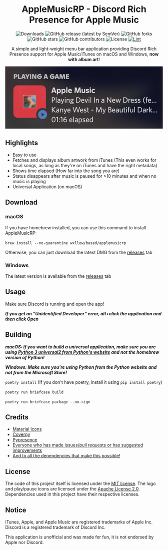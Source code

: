 <div align="center">

# AppleMusicRP - Discord Rich Presence for Apple Music

![Downloads](https://img.shields.io/github/downloads/wxllow/applemusicrp/total) ![GitHub release (latest by SemVer)](https://img.shields.io/github/downloads/wxllow/applemusicrp/latest/total) ![GitHub forks](https://img.shields.io/github/forks/wxllow/applemusicrp) ![GitHub stars](https://img.shields.io/github/stars/wxllow/applemusicrp)  ![GitHub contributors](https://img.shields.io/github/contributors/wxllow/applemusicrp) ![License](https://img.shields.io/github/license/wxllow/applemusicrp) [![Lint](https://github.com/wxllow/applemusicrp/actions/workflows/black.yml/badge.svg)](https://github.com/wxllow/applemusicrp/actions/workflows/black.yml)

A simple and light-weight menu bar application providing Discord Rich Presence support for Apple Music/iTunes on macOS and Windows, **now with album art**!

![Screenshot](screenshots/screenshot.png)

</div>

## Highlights

- Easy to use
- Fetches and displays album artwork from iTunes (This even works for local songs, as long as they're on iTunes and have the right metadata)
- Shows time elapsed (How far into the song you are)
- Status disappears after music is paused for >10 minutes and when no music is playing
- Universal Application (on macOS)

## Download

### macOS
 
If you have homebrew installed, you can use this command to install AppleMusicRP:

`brew install --no-quarantine wxllow/based/applemusicrp`

Otherwise, you can just download the latest DMG from the [releases](https://github.com/wxllow/applemusicrp/releases) tab

### Windows

The latest version is available from the [releases](https://github.com/wxllow/applemusicrp/releases) tab

## Usage

Make sure Discord is running and open the app!

***If you get an "Unidentified Developer" error, alt+click the application and then click Open***

## Building

***macOS: If you want to build a universal application, make sure you are using [Python 3 universal2 from Python's website](https://www.python.org/downloads/macos/) and not the homebrew version of Python!***

***Windows: Make sure you're using Python from the Python website and not from the Microsoft Store!***

`poetry install` (If you don't have poetry, install it using `pip install poetry`)

`poetry run briefcase build`

`poetry run briefcase package --no-sign`

## Credits

- [Material Icons](https://fonts.google.com/icons)
- [Coverpy](https://github.com/matteing/coverpy)
- [Pypresence](https://qwertyquerty.github.io/pypresence/html/index.html)
- [Everyone who has made issues/pull requests or has suggested improvements](https://github.com/wxllow/applemusicrp/issues)
- [And to all the dependencies that make this possible!](https://github.com/wxllow/applemusicrp/network/dependencies)

## License

The code of this project itself is licensed under the [MIT license](LICENSE). The logo and play/pause icons are licensed under the [Apache License 2.0](https://github.com/google/material-design-icons/blob/master/LICENSE). Dependencies used in this project have their respective licenses.

## Notice

iTunes, Apple, and Apple Music are registered trademarks of Apple Inc.
Discord is a registered trademark of Discord Inc.

This application is unofficial and was made for fun, it is not endorsed by Apple nor Discord.

